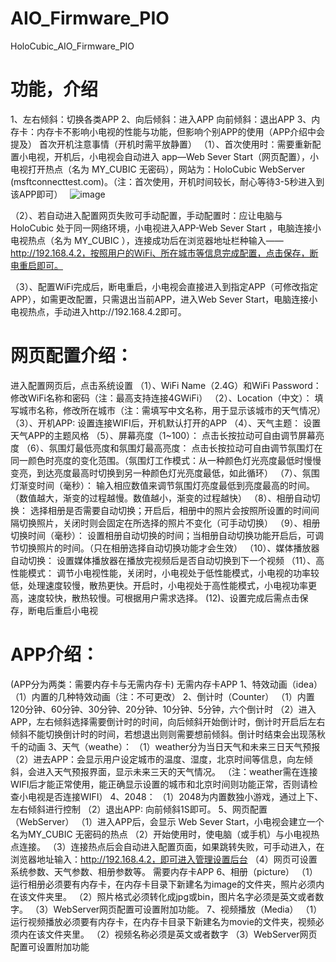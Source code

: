# AIO_Firmware_PIO
HoloCubic_AIO_Firmware_PIO
# 功能，介绍
1、左右倾斜：切换各类APP
2、向后倾斜：进入APP
向前倾斜：退出APP
3、内存卡：内存卡不影响小电视的性能与功能，但影响个别APP的使用（APP介绍中会提及）
首次开机注意事情（开机时需平放静置）
（1）、首次使用时：需要重新配置小电视，开机后，小电视会自动进入 app—Web Sever Start（网页配置），小电视打开热点（名为 MY_CUBIC 无密码），网站为：HoloCubic WebServer (msftconnecttest.com)。（注：首次使用，开机时间较长，耐心等待3-5秒进入到该APP即可）
 
![image](https://github.com/normalworkman/AIO_Firmware_PIO/assets/108132043/752ab330-3223-495b-b2f7-37cf5aaf205d)


（2）、若自动进入配置网页失败可手动配置，手动配置时：应让电脑与 HoloCubic 处于同一网络环境，小电视进入APP-Web Sever Start ，电脑连接小电视热点（名为 MY_CUBIC ），连接成功后在浏览器地址栏种输入——http://192.168.4.2，按照用户的WiFi、所在城市等信息完成配置，点击保存，断电重启即可。


（3）、配置WiFi完成后，断电重启，小电视会直接进入到指定APP（可修改指定APP），如需更改配置，只需退出当前APP，进入Web Sever Start，电脑连接小电视热点，手动进入http://192.168.4.2即可。


# 网页配置介绍：
进入配置网页后，点击系统设置
（1）、WiFi Name（2.4G）和WiFi Password：
修改WiFi名称和密码（注：最高支持连接4GWiFi）
（2）、Location（中文）：
填写城市名称，修改所在城市（注：需填写中文名称，用于显示该城市的天气情况）
（3）、开机APP:
设置连接WIFI后，开机默认打开的APP
（4）、天气主题：
设置天气APP的主题风格
（5）、屏幕亮度（1~100）：
点击长按拉动可自由调节屏幕亮度
（6）、氛围灯最低亮度和氛围灯最高亮度：
点击长按拉动可自由调节氛围灯在同一颜色时亮度的变化范围。（氛围灯工作模式：从一种颜色灯光亮度最低时慢慢变亮，到达亮度最高时切换到另一种颜色灯光亮度最低，如此循环）
（7）、氛围灯渐变时间（毫秒）：
输入相应数值来调节氛围灯亮度最低到亮度最高的时间。（数值越大，渐变的过程越慢。数值越小，渐变的过程越快）
（8）、相册自动切换：
选择相册是否需要自动切换；开启后，相册中的照片会按照所设置的时间间隔切换照片，关闭时则会固定在所选择的照片不变化（可手动切换）
（9）、相册切换时间（毫秒）：
设置相册自动切换的时间；当相册自动切换功能开启后，可调节切换照片的时间。（只在相册选择自动切换功能才会生效）
（10）、媒体播放器自动切换：
设置媒体播放器在播放完视频后是否自动切换到下一个视频
（11）、高性能模式：
调节小电视性能，关闭时，小电视处于低性能模式，小电视的功率较低，处理速度较慢，散热更快。开启时，小电视处于高性能模式，小电视功率更高，速度较快，散热较慢。可根据用户需求选择。
(12)、设置完成后需点击保存，断电后重启小电视

# APP介绍：
(APP分为两类：需要内存卡与无需内存卡)
无需内存卡APP
1、特效动画（idea）
（1）内置的几种特效动画（注：不可更改）
2、倒计时（Counter）
（1）内置120分钟、60分钟、30分钟、20分钟、10分钟、5分钟，六个倒计时
（2）进入APP，左右倾斜选择需要倒计时的时间，向后倾斜开始倒计时，倒计时开启后左右倾斜不能切换倒计时的时间，若想退出则则需要想前倾斜。倒计时结束会出现荡秋千的动画
3、天气（weathe）：
（1）weather分为当日天气和未来三日天气预报
（2）进去APP：会显示用户设定城市的温度、湿度，北京时间等信息，向左倾斜，会进入天气预报界面，显示未来三天的天气情况。
（注：weather需在连接WIFI后才能正常使用，能正确显示设置的城市和北京时间则功能正常，否则请检查小电视是否连接WIFI）
4、2048：
（1）2048为内置数独小游戏，通过上下、左右倾斜进行控制
（2）退出APP: 向前倾斜1S即可。
5、网页配置（WebServer）
（1）进入APP后，会显示 Web Sever Start，小电视会建立一个名为MY_CUBIC 无密码的热点
（2）开始使用时，使电脑（或手机）与小电视热点连接。
（3）连接热点后会自动进入配置页面，如果跳转失败，可手动进入，在浏览器地址输入：http://192.168.4.2，即可进入管理设置后台
（4）网页可设置系统参数、天气参数、相册参数等。
需要内存卡APP
6、相册（picture）
（1）运行相册必须要有内存卡，在内存卡目录下新建名为image的文件夹，照片必须内在该文件夹里。
（2）照片格式必须转化成jpg或bin，图片名字必须是英文或者数字。
（3）WebServer网页配置可设置附加功能。
7、视频播放（Media）
（1）运行视频播放必须要有内存卡，在内存卡目录下新建名为movie的文件夹，视频必须内在该文件夹里。
（2）视频名称必须是英文或者数字
（3）WebServer网页配置可设置附加功能
